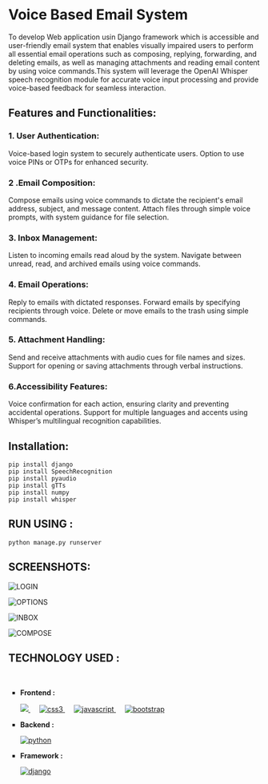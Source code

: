 # Voice Based Email System
To develop  Web application usin Django framework which is accessible and user-friendly email system that enables visually impaired users to perform all essential email operations such as  composing, replying, forwarding, and deleting emails, as well as managing attachments and reading email content by using voice commands.This  system will leverage the OpenAI Whisper speech recognition module for accurate voice input processing and provide voice-based feedback for seamless interaction.
## Features and Functionalities:
### 1. User Authentication:

Voice-based login system to securely authenticate users.
Option to use voice PINs or OTPs for enhanced security.

### 2 .Email Composition:

Compose emails using voice commands to dictate the recipient's email address, subject, and message content.
Attach files through simple voice prompts, with system guidance for file selection.

### 3. Inbox Management:

Listen to incoming emails read aloud by the system.
Navigate between unread, read, and archived emails using voice commands.

### 4. Email Operations:

Reply to emails with dictated responses.
Forward emails by specifying recipients through voice.
Delete or move emails to the trash using simple commands.

### 5. Attachment Handling:

Send and receive attachments with audio cues for file names and sizes.
Support for opening or saving attachments through verbal instructions.
### 6.Accessibility Features:

Voice confirmation for each action, ensuring clarity and preventing accidental operations.
Support for multiple languages and accents using Whisper’s multilingual recognition capabilities.


## Installation:




```
pip install django
pip install SpeechRecognition
pip install pyaudio
pip install gTTs
pip install numpy
pip install whisper
```

## RUN USING :
`python manage.py runserver`

## SCREENSHOTS:

![LOGIN](https://github.com/user-attachments/assets/db180cc1-07b9-403a-822e-1f122c3c3fd4)


![OPTIONS](https://github.com/user-attachments/assets/36f8a89a-9139-4a8f-b25a-7a4a68eed95a)


![INBOX](https://github.com/user-attachments/assets/6ea3d6b5-6bb6-423d-906f-3876a9476ed5)


![COMPOSE](https://github.com/user-attachments/assets/3b34bfc6-4d1d-479f-aedc-8b8686f639f7)

## TECHNOLOGY USED : 
<ul type="square">
  
   &emsp;
  <li> <b> Frontend : </b>
       <p align="left"> 
          <a href="https://www.w3.org/html/" target="_blank" > 
            <img src="https://img.shields.io/badge/html5-%23E34F26.svg?style=for-the-badge&logo=html5&logoColor=white"/> 
          </a>    
         &emsp;
          <a href="https://www.w3schools.com/css/" target="_blank">
            <img src="https://img.shields.io/badge/css3-%231572B6.svg?style=for-the-badge&logo=css3&logoColor=white" alt="css3" /> 
          </a> 
         &emsp;
         <a href="https://developer.mozilla.org/en-US/docs/Web/JavaScript" target="_blank"> 
           <img src="https://img.shields.io/badge/javascript-%23323330.svg?style=for-the-badge&logo=javascript&logoColor=%23F7DF1E" alt="javascript" />
         </a>
         &emsp;
          <a href="https://getbootstrap.com" target="_blank"> 
            <img src="https://img.shields.io/badge/bootstrap-%23563D7C.svg?style=for-the-badge&logo=bootstrap&logoColor=white" alt="bootstrap" /> 
          </a>
        </p> 
  </li>
 <li> <b> Backend : </b>
     <p align = "left">
        <a href="https://www.python.org" target="_blank">
          <img src="https://img.shields.io/badge/python-3670A0?style=for-the-badge&logo=python&logoColor=ffdd54" alt="python" /> 
       </a>
     </p>
   </li>
    <li> <b> Framework : </b>
     <p align="left"> 
      <a href="https://www.djangoproject.com/" target="_blank"> 
        <img src="https://img.shields.io/badge/django-%23092E20.svg?style=for-the-badge&logo=django&logoColor=white" alt="django" /> 
      </a> 
    </p>
   </li>

 </ul><br/>
